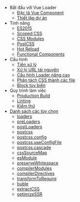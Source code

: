 - Bắt đầu với Vue Loader
  - [Đặc tả Vue Component](start/spec.md)
  - [Thiết lập dự án](start/setup.md)
- Tính năng
  - [ES2015](features/es2015.md)
  - [Scoped CSS](features/scoped-css.md)
  - [CSS Modules](features/css-modules.md)
  - [PostCSS](features/postcss.md)
  - [Hot Reload](features/hot-reload.md)
  - [Functional Components](features/functional.md)
- Cấu hình
  - [Tiền xử lý](configurations/pre-processors.md)
  - [Xử lý URL tài nguyên](configurations/asset-url.md)
  - [Cấu hình Loader nâng cao](configurations/advanced.md)
  - [Phân tách CSS thành các file](configurations/extract-css.md)
  - [Block tùy biến](configurations/custom-blocks.md)
- Quy trình làm việc
  - [Production Build](workflow/production.md)
  - [Linting](workflow/linting.md)
  - [Kiểm thử](workflow/testing.md)
- [Danh sách các tùy chọn](options.md)
  - [loaders](options.md#loaders)
  - [preLoaders](options.md#preloaders)
  - [postLoaders](options.md#postloaders)
  - [postcss](options.md#postcss)
  - [postcss.config](options.md#postcssconfig)
  - [postcss.useConfigFile](options.md#postcssuseconfigfile)
  - [postcss.cascade](options.md#postcsscascade)
  - [cssSourceMap](options.md#csssourcemap)
  - [esModule](options.md#esmodule)
  - [preserveWhitespace](options.md#preservewhitespace)
  - [compilerModules](options.md#compilermodules)
  - [compilerDirectives](options.md#compilerdirectives)
  - [transformToRequire](options.md#transformtorequire)
  - [buble](options.md#buble)
  - [extractCSS](options.md#extractcss)
  - [optimizeSSR](options.md#optimizessr)
